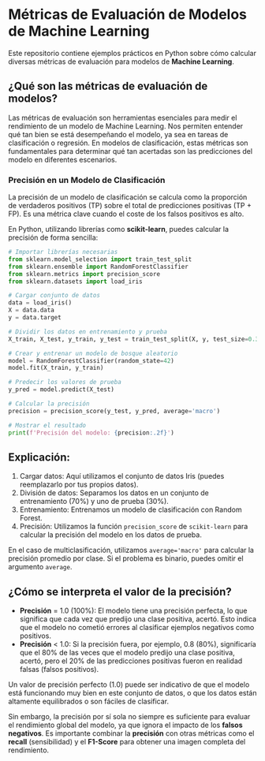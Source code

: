 # Métricas de Evaluación de Modelos de Machine Learning

Este repositorio contiene ejemplos prácticos en Python sobre cómo calcular diversas métricas de evaluación para modelos de **Machine Learning**.

## ¿Qué son las métricas de evaluación de modelos?

Las métricas de evaluación son herramientas esenciales para medir el rendimiento de un modelo de Machine Learning. Nos permiten entender qué tan bien se está desempeñando el modelo, ya sea en tareas de clasificación o regresión. En modelos de clasificación, estas métricas son fundamentales para determinar qué tan acertadas son las predicciones del modelo en diferentes escenarios.

### Precisión en un Modelo de Clasificación

La precisión de un modelo de clasificación se calcula como la proporción de verdaderos positivos (TP) sobre el total de predicciones positivas (TP + FP). Es una métrica clave cuando el coste de los falsos positivos es alto.

En Python, utilizando librerías como **scikit-learn**, puedes calcular la precisión de forma sencilla:

```python
# Importar librerías necesarias
from sklearn.model_selection import train_test_split
from sklearn.ensemble import RandomForestClassifier
from sklearn.metrics import precision_score
from sklearn.datasets import load_iris

# Cargar conjunto de datos
data = load_iris()
X = data.data
y = data.target

# Dividir los datos en entrenamiento y prueba
X_train, X_test, y_train, y_test = train_test_split(X, y, test_size=0.3, random_state=42)

# Crear y entrenar un modelo de bosque aleatorio
model = RandomForestClassifier(random_state=42)
model.fit(X_train, y_train)

# Predecir los valores de prueba
y_pred = model.predict(X_test)

# Calcular la precisión
precision = precision_score(y_test, y_pred, average='macro')

# Mostrar el resultado
print(f'Precisión del modelo: {precision:.2f}')
```

## Explicación:

1. Cargar datos: Aquí utilizamos el conjunto de datos Iris (puedes reemplazarlo por tus propios datos).
2. División de datos: Separamos los datos en un conjunto de entrenamiento (70%) y uno de prueba (30%).
3. Entrenamiento: Entrenamos un modelo de clasificación con Random Forest.
4. Precisión: Utilizamos la función `precision_score` de `scikit-learn` para calcular la precisión del modelo en los datos de prueba.

En el caso de multiclasificación, utilizamos `average='macro'` para calcular la precisión promedio por clase. Si el problema es binario, puedes omitir el argumento `average`.

## ¿Cómo se interpreta el valor de la precisión?

- **Precisión** = 1.0 (100%): El modelo tiene una precisión perfecta, lo que significa que cada vez que predijo una clase positiva, acertó. Esto indica que el modelo no cometió errores al clasificar ejemplos negativos como positivos.
- **Precisión** < 1.0: Si la precisión fuera, por ejemplo, 0.8 (80%), significaría que el 80% de las veces que el modelo predijo una clase positiva, acertó, pero el 20% de las predicciones positivas fueron en realidad falsas (falsos positivos).

Un valor de precisión perfecto (1.0) puede ser indicativo de que el modelo está funcionando muy bien en este conjunto de datos, o que los datos están altamente equilibrados o son fáciles de clasificar.

Sin embargo, la precisión por sí sola no siempre es suficiente para evaluar el rendimiento global del modelo, ya que ignora el impacto de los **falsos negativos**. Es importante combinar la **precisión** con otras métricas como el **recall** (sensibilidad) y el **F1-Score** para obtener una imagen completa del rendimiento.
